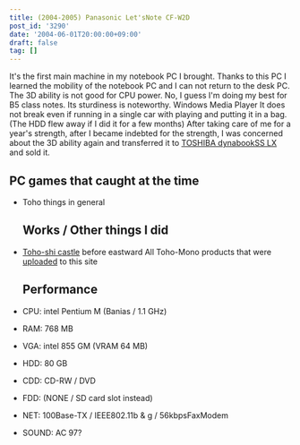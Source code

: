 ```yaml
---
title: (2004-2005) Panasonic Let'sNote CF-W2D
post_id: '3290'
date: '2004-06-01T20:00:00+09:00'
draft: false
tag: []
---
```


It's the first main machine in my notebook PC I brought. Thanks to this PC I learned the mobility of the notebook PC and I can not return to the desk PC. The 3D ability is not good for CPU power. No, I guess I'm doing my best for B5 class notes. Its sturdiness is noteworthy. Windows Media Player It does not break even if running in a single car with playing and putting it in a bag. (The HDD flew away if I did it for a few months) After taking care of me for a year's strength, after I became indebted for the strength, I was concerned about the 3D ability again and transferred it to [TOSHIBA dynabookSS LX](/dynabook-sslx190) and sold it.

## PC games that caught at the time

*   Toho things in general
    
    ## Works / Other things I did
    
*   [Toho-shi castle](/!/thA/) before eastward All Toho-Mono products that were [uploaded](/!/thA/) to this site
    
    ## Performance
    
*   CPU: intel Pentium M (Banias / 1.1 GHz)
    
*   RAM: 768 MB
*   VGA: intel 855 GM (VRAM 64 MB)
*   HDD: 80 GB
*   CDD: CD-RW / DVD
*   FDD: (NONE / SD card slot instead)
*   NET: 100Base-TX / IEEE802.11b & g / 56kbpsFaxModem
*   SOUND: AC 97?